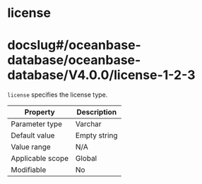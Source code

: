 license
============================
# docslug#/oceanbase-database/oceanbase-database/V4.0.0/license-1-2-3
`license` specifies the license type.


| **Property** | **Description** |
|--------|---------|
| Parameter type | Varchar |
| Default value | Empty string |
| Value range | N/A |
| Applicable scope | Global |
| Modifiable | No |



